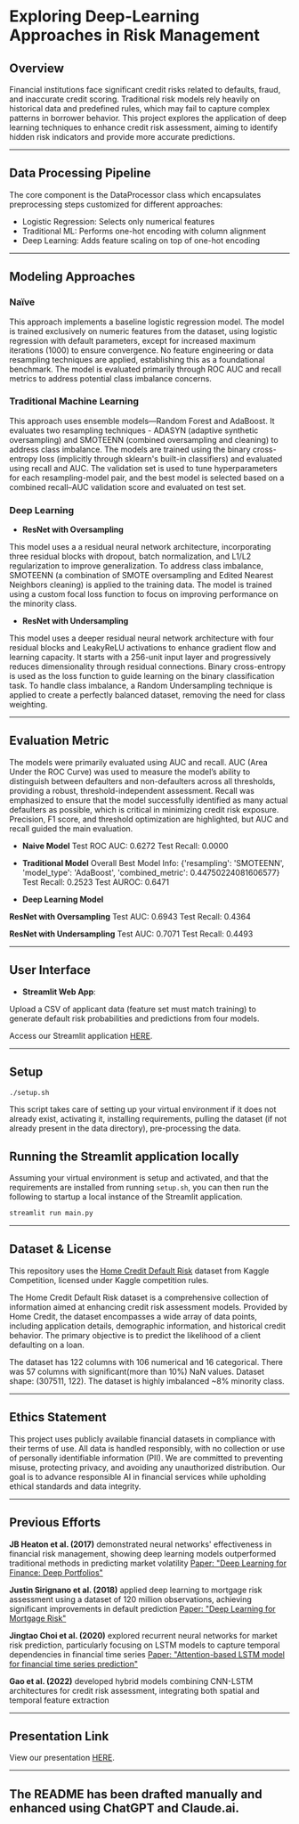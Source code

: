 
# Exploring Deep-Learning Approaches in Risk Management

## Overview

Financial institutions face significant credit risks related to defaults, fraud, and inaccurate credit scoring. Traditional risk models rely heavily on historical data and predefined rules, which may fail to capture complex patterns in borrower behavior. This project explores the application of deep learning techniques to enhance credit risk assessment, aiming to identify hidden risk indicators and provide more accurate predictions.​

---

## Data Processing Pipeline

<!-- The pipeline is designed for memory efficiency and clean dataset preparation.
The pipeline reads the `application_train.csv` file from the Home Credit raw data directory.

### 2. **Data Cleaning**
Performs data preprocessing using pandas, including:
- Dropping columns with excessive missing values
- Removing rows with any remaining nulls
- Saving a cleaned dataset for downstream use

### 3. **Data Splitting**
Implements a stratified split into:
- Training set: 60%
- Validation set: 20%
- Test set: 20%

This ensures that the `TARGET` variable is proportionally distributed across all subsets, preserving label balance for modeling.

### 4. **Memory & File Management**
- Unused intermediate files are deleted to save disk space
- Garbage collection is invoked after each major step to free memory and ensure performance -->

The core component is the DataProcessor class which encapsulates preprocessing steps customized for different approaches:
- Logistic Regression: Selects only numerical features
- Traditional ML: Performs one-hot encoding with column alignment
- Deep Learning: Adds feature scaling on top of one-hot encoding

---

## Modeling Approaches 

### Naïve

This approach implements a baseline logistic regression model. The model is trained exclusively on numeric features from the dataset, using logistic regression with default parameters, except for increased maximum iterations (1000) to ensure convergence. No feature engineering or data resampling techniques are applied, establishing this as a foundational benchmark. 
The model is evaluated primarily through ROC AUC and recall metrics to address potential class imbalance concerns.

### Traditional Machine Learning

This approach uses ensemble models—Random Forest and AdaBoost. It evaluates two resampling techniques - ADASYN (adaptive synthetic oversampling) and SMOTEENN (combined oversampling and cleaning) to address class imbalance. The models are trained using the binary cross-entropy loss (implicitly through sklearn's built-in classifiers) and evaluated using recall and AUC. The validation set is used to tune hyperparameters for each resampling-model pair, and the best model is selected based on a combined recall–AUC validation score and evaluated on test set.

### Deep Learning 

- **ResNet with Oversampling**

This model uses a a residual neural network architecture, incorporating three residual blocks with dropout, batch normalization, and L1/L2 regularization to improve generalization. To address class imbalance, SMOTEENN (a combination of SMOTE oversampling and Edited Nearest Neighbors cleaning) is applied to the training data. The model is trained using a custom focal loss function to focus on improving performance on the minority class. 

- **ResNet with Undersampling**

This model uses a deeper residual neural network architecture with four residual blocks and LeakyReLU activations to enhance gradient flow and learning capacity. It starts with a 256-unit input layer and progressively reduces dimensionality through residual connections. Binary cross-entropy is used as the loss function to guide learning on the binary classification task. To handle class imbalance, a Random Undersampling technique is applied to create a perfectly balanced dataset, removing the need for class weighting.

---

## Evaluation Metric

The models were primarily evaluated using AUC and recall. AUC (Area Under the ROC Curve) was used to measure the model’s ability to distinguish between defaulters and non-defaulters across all thresholds, providing a robust, threshold-independent assessment. Recall was emphasized to ensure that the model successfully identified as many actual defaulters as possible, which is critical in minimizing credit risk exposure. Precision, F1 score, and threshold optimization are highlighted, but AUC and recall guided the main evaluation.

- **Naive Model**
Test ROC AUC: 0.6272
Test Recall: 0.0000

- **Traditional Model**
Overall Best Model Info:
{'resampling': 'SMOTEENN', 'model_type': 'AdaBoost', 'combined_metric': 0.44750224081606577}
Test Recall: 0.2523
Test AUROC: 0.6471

- **Deep Learning Model**

**ResNet with Oversampling**
Test AUC: 0.6943
Test Recall: 0.4364

**ResNet with Undersampling**
Test AUC: 0.7071
Test Recall: 0.4493

---

## User Interface

- **Streamlit Web App**: 

Upload a CSV of applicant data (feature set must match training) to generate default risk probabilities and predictions from four models.

Access our Streamlit application [HERE](https://aipi540dlriskmgmt-aebgej5tjmxtze6idxm4a4.streamlit.app/).

---

## Setup

```bash
./setup.sh
```

This script takes care of setting up your virtual environment if it does not already exist, activating it, installing requirements, pulling the dataset (if not already present in the data directory), pre-processing the data.

## Running the Streamlit application locally

Assuming your virtual environment is setup and activated, and that the requirements are installed from running `setup.sh`,
you can then run the following to startup a local instance of the Streamlit application.

```bash
streamlit run main.py
```
---

## Dataset & License

This repository uses the [Home Credit Default Risk](https://www.kaggle.com/competitions/home-credit-default-risk/overview) dataset from Kaggle Competition, licensed under Kaggle competition rules.

The Home Credit Default Risk dataset is a comprehensive collection of information aimed at enhancing credit risk assessment models. Provided by Home Credit, the dataset encompasses a wide array of data points, including application details, demographic information, and historical credit behavior. The primary objective is to predict the likelihood of a client defaulting on a loan.

The dataset has 122 columns with 106 numerical and 16 categorical. There was 57 columns with significant(more than 10%) NaN values. Dataset shape: (307511, 122). The dataset is highly imbalanced ~8% minority class.

---

## **Ethics Statement**  

This project uses publicly available financial datasets in compliance with their terms of use. All data is handled responsibly, with no collection or use of personally identifiable information (PII). We are committed to preventing misuse, protecting privacy, and avoiding any unauthorized distribution. Our goal is to advance responsible AI in financial services while upholding ethical standards and data integrity.

---

## **Previous Efforts**  

**JB Heaton et al. (2017)** demonstrated neural networks' effectiveness in financial risk management, showing deep learning models outperformed traditional methods in predicting market volatility
[Paper: "Deep Learning for Finance: Deep Portfolios"](https://papers.ssrn.com/sol3/papers.cfm?abstract_id=2838013)

**Justin Sirignano et al. (2018)** applied deep learning to mortgage risk assessment using a dataset of 120 million observations, achieving significant improvements in default prediction
[Paper: "Deep Learning for Mortgage Risk"](https://arxiv.org/abs/1607.02470)

**Jingtao Choi et al. (2020)** explored recurrent neural networks for market risk prediction, particularly focusing on LSTM models to capture temporal dependencies in financial time series
[Paper: "Attention-based LSTM model for financial time series prediction"](https://www.sciencedirect.com/science/article/abs/pii/S0925231220301880)

**Gao et al. (2022)** developed hybrid models combining CNN-LSTM architectures for credit risk assessment, integrating both spatial and temporal feature extraction

---

## Presentation Link

View our presentation [HERE](https://docs.google.com/presentation/d/1XSYJ6GrIr3v_t4enZNBWPNALS4c5bxAqzMUitaKkjZY/edit#slide=id.p).

---

## The README has been drafted manually and enhanced using ChatGPT and Claude.ai.